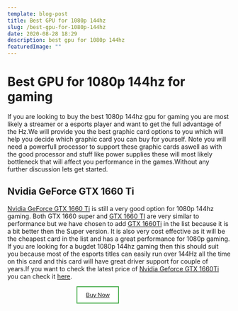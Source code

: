 ```yaml
---
template: blog-post
title: Best GPU for 1080p 144hz
slug: /best-gpu-for-1080p-144hz
date: 2020-08-28 18:29
description: best gpu for 1080p 144hz
featuredImage: ""
---
```

# **Best GPU for 1080p 144hz for gaming**

If you are looking to buy the best 1080p 144hz gpu for gaming you are most likely a streamer or a esports player and want to get the full advantage of the Hz.We will provide you the best graphic card options to you which will help you decide which graphic card you can buy for yourself. Note you will need a powerfull processor to support these graphic cards aswell as with the good processor and stuff like power supplies these will most likely bottleneck that will affect you performance in the games.Without any further discussion lets get started.

## Nvidia GeForce GTX 1660 Ti

[Nvidia GeForce GTX 1660 Ti](https://amzn.to/3baPlNl) is still a very good option for 1080p 144hz gaming. Both GTX 1660 super and [GTX 1660 TI](https://amzn.to/3baPlNl) are very similar to performance but we have chosen to add [GTX 1660Ti](https://amzn.to/3baPlNl) in the list because it is a bit better then the Super version. It is also very cost effective as it will be the cheapest card in the list and has a great performance for 1080p gaming. If you are looking for a bugdet 1080p 144hz gaming then this should suit you because most of the esports titles can easily run over 144Hz all the time on this card and this card will have great driver support for couple of years.If you want to check the latest price of [Nvidia Geforce GTX 1660Ti](https://amzn.to/3baPlNl) you can check it [here](https://amzn.to/3baPlNl).

<button style="background-color: white;color: black;border: 2px solid #4CAF50;left:40%;position:absolute;width:10%;padding:10px;"><a href="https://amzn.to/3baPlNl">Buy Now</a></button>